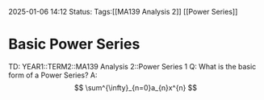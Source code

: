 2025-01-06 14:12
Status: 
Tags:[[MA139 Analysis 2]] [[Power Series]]
# Basic Power Series

TD: YEAR1::TERM2::MA139 Analysis 2::Power Series 1
Q: What is the basic form of a Power Series?
A: $$
\sum^{\infty}_{n=0}a_{n}x^{n}
$$
<!--ID: 1736172883059-->
